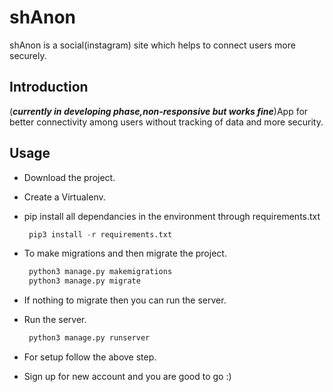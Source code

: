 # shAnon
shAnon is a social(instagram) site which helps to connect users more securely.

## Introduction
(***currently in developing phase,non-responsive but works fine***)App for better connectivity among users without 
tracking of data and more security.

## Usage

* Download the project.
* Create a Virtualenv.
* pip install all dependancies in the environment through requirements.txt
  ```python
   pip3 install -r requirements.txt
  ```
* To make migrations and then migrate the project.
  ```python
   python3 manage.py makemigrations
   python3 manage.py migrate
  ```
* If nothing to migrate then you can run the server.

* Run the server.
  ```python
   python3 manage.py runserver
  ```

* For setup follow the above step.

* Sign up for new account and you are good to go :) 




